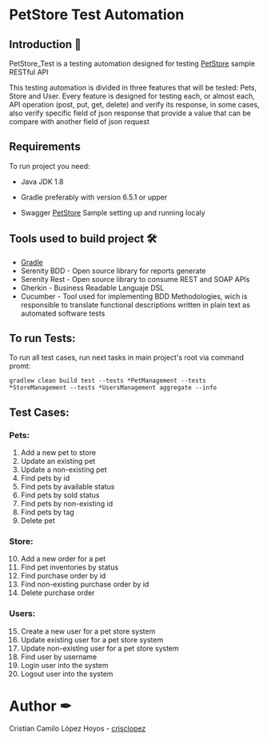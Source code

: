 # PetStore Test Automation

## Introduction 🚀

PetStore_Test is a testing automation designed for testing [PetStore](https://github.com/swagger-api/swagger-petstore/) sample RESTful API

This testing automation is divided in three features that will be tested: Pets, Store and User. Every feature is designed for testing each, or almost each, API operation (post, put, get, delete) and verify its response, in some cases, also verify specific field of json response that provide a value that can be compare with another field of json request

## Requirements

To run project you need:

* Java JDK 1.8
 
* Gradle preferably with version 6.5.1 or upper

* Swagger [PetStore](https://github.com/swagger-api/swagger-petstore/) Sample setting up and running localy


## Tools used to build project 🛠

* [Gradle](https://maven.apache.org/)
* Serenity BDD - Open source library for reports generate
* Serenity Rest - Open source library to consume REST and SOAP APIs
* Gherkin - Business Readable Languaje DSL
* Cucumber - Tool used for implementing BDD Methodologies, wich is responsible to translate functional descriptions written in plain text as automated software tests


## To run Tests:

To run all test cases, run next tasks in main project's root via command promt:

```
gradlew clean build test --tests *PetManagement --tests *StoreManagement --tests *UsersManagement aggregate --info
```

## Test Cases:

### Pets:
1.	Add a new pet to store
2.	Update an existing pet
3.	Update a non-existing pet
4.	Find pets by id
5.	Find pets by available status
6.	Find pets by sold status
7.	 Find pets by non-existing id
8.	Find pets by tag
9.	Delete pet


### Store:
10.	Add a new order for a pet
11.	Find pet inventories by status
12.	Find purchase order by id
13.	Find non-existing purchase order by id
14.	Delete purchase order


### Users:
15.	Create a new user for a pet store system
16.	Update existing user for a pet store system
17.	Update non-existing user for a pet store system
18.	Find user by username
19.	Login user into the system
20.	Logout user into the system

# Author ✒

Cristian Camilo López Hoyos - [crisclopez](mailto:cristian8616@gmail.com.co)
